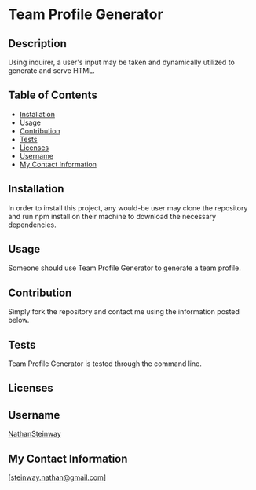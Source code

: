   # Team Profile Generator
  ## Description
Using inquirer, a user's input may be taken and dynamically utilized to generate and serve HTML.

  ## Table of Contents

  * [Installation](#Installation)
  * [Usage](#Usage)
  * [Contribution](#Contribution)
  * [Tests](#Tests)
  * [Licenses](#Licenses)
  * [Username](#Username)
  * [My Contact Information](#My-Contact-Information)

  ## Installation
In order to install this project, any would-be user may clone the repository and run npm install on their machine to download the necessary dependencies.
  ## Usage
Someone should use Team Profile Generator to generate a team profile.
  ## Contribution
Simply fork the repository and contact me using the information posted below.
  ## Tests
Team Profile Generator is tested through the command line.
  ## Licenses



  ## Username
[NathanSteinway](https://www.github.com/NathanSteinway)
  ## My Contact Information
[steinway.nathan@gmail.com]